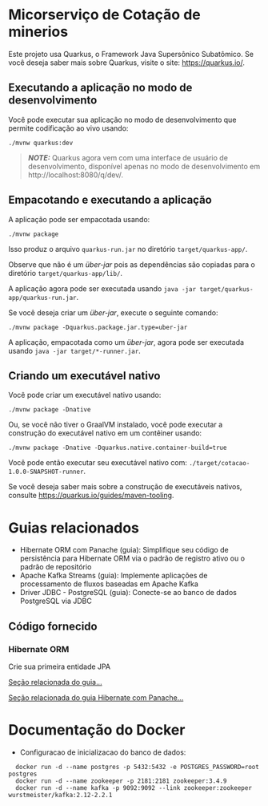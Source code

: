 # Micorserviço de Cotação de minerios

Este projeto usa Quarkus, o Framework Java Supersônico Subatômico.
Se você deseja saber mais sobre Quarkus, visite o site: https://quarkus.io/.

## Executando a aplicação no modo de desenvolvimento

Você pode executar sua aplicação no modo de desenvolvimento que permite codificação ao vivo usando:

```shell script
./mvnw quarkus:dev
```

> **_NOTE:_** Quarkus agora vem com uma interface de usuário de desenvolvimento, disponível apenas no modo de desenvolvimento em http://localhost:8080/q/dev/.

## Empacotando e executando a aplicação

A aplicação pode ser empacotada usando:

```shell script
./mvnw package
```

Isso produz o arquivo `quarkus-run.jar` no diretório `target/quarkus-app/`. 

Observe que não é um _über-jar_ pois as dependências são copiadas para o diretório `target/quarkus-app/lib/`.

A aplicação agora pode ser executada usando `java -jar target/quarkus-app/quarkus-run.jar`.

Se você deseja criar um _über-jar_, execute o seguinte comando:

```shell script
./mvnw package -Dquarkus.package.jar.type=uber-jar
```
A aplicação, empacotada como um _über-jar_, agora pode ser executada usando `java -jar target/*-runner.jar`.

## Criando um executável nativo

Você pode criar um executável nativo usando:

```shell script
./mvnw package -Dnative
```
Ou, se você não tiver o GraalVM instalado, você pode executar a construção do executável nativo em um contêiner usando:

```shell script
./mvnw package -Dnative -Dquarkus.native.container-build=true
```

Você pode então executar seu executável nativo com: `./target/cotacao-1.0.0-SNAPSHOT-runner`.

Se você deseja saber mais sobre a construção de executáveis nativos, consulte <https://quarkus.io/guides/maven-tooling>.

# Guias relacionados

- Hibernate ORM com Panache (guia): Simplifique seu código de persistência para Hibernate ORM via o padrão de registro ativo ou o padrão de repositório
- Apache Kafka Streams (guia): Implemente aplicações de processamento de fluxos baseadas em Apache Kafka
- Driver JDBC - PostgreSQL (guia): Conecte-se ao banco de dados PostgreSQL via JDBC

## Código fornecido
### Hibernate ORM
Crie sua primeira entidade JPA

[Seção relacionada do guia...](https://quarkus.io/guides/hibernate-orm)

[Seção relacionada do guia Hibernate com Panache...](https://quarkus.io/guides/hibernate-orm-panache)

# Documentação do Docker 

- Configuracao de inicializacao do banco de dados:
```shell script
  docker run -d --name postgres -p 5432:5432 -e POSTGRES_PASSWORD=root postgres 
  docker run -d --name zookeeper -p 2181:2181 zookeeper:3.4.9 
  docker run -d --name kafka -p 9092:9092 --link zookeeper:zookeeper wurstmeister/kafka:2.12-2.2.1 
```

